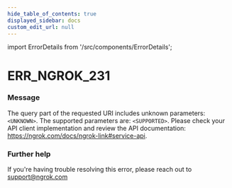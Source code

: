 ```yaml
---
hide_table_of_contents: true
displayed_sidebar: docs
custom_edit_url: null
---
```


import ErrorDetails from '/src/components/ErrorDetails';

# ERR_NGROK_231

### Message
The query part of the requested URI includes unknown parameters: `<UNKNOWN>`. The supported parameters are: `<SUPPORTED>`. Please check your API client implementation and review the API documentation: https://ngrok.com/docs/ngrok-link#service-api.

### Further help
If you're having trouble resolving this error, please reach out to [support@ngrok.com](mailto:support@ngrok.com?subject=Help%20with%20ERR_NGROK_231)

<ErrorDetails error='err_ngrok_231' />
